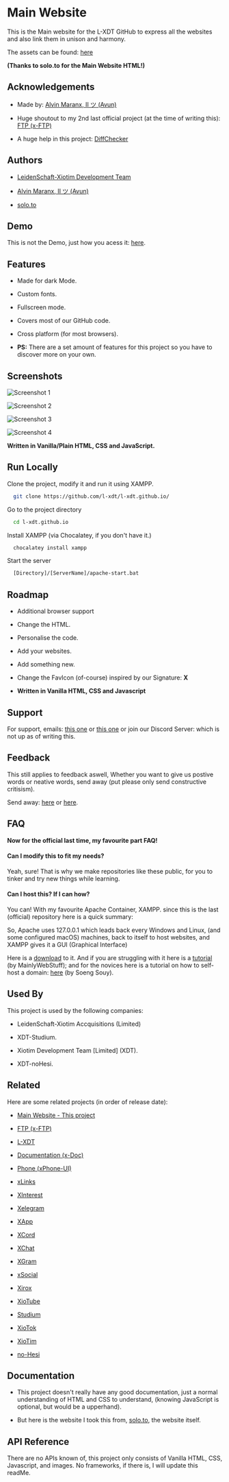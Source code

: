 
# Main Website

This is the Main website for the L-XDT GitHub to express all the websites and also link them in unison and harmony.

The assets can be found: [here](https://solo.to/)

**(Thanks to solo.to for the Main Website HTML!)**


## Acknowledgements

 - Made by: [Alvin Maranx, II ツ (Avun)](https://github.com/avunii/)
 
 - Huge shoutout to my 2nd last official project (at the time of writing this): [FTP (x-FTP)](https://github.com/l-xdt/ftp/)

 - A huge help in this project: [DiffChecker](https://www.diffchecker.com/)


## Authors

- [LeidenSchaft-Xiotim Development Team](https://www.github.com/l-xdt)

- [Alvin Maranx, II ツ (Avun)](https://www.github.com/avunii)

- [solo.to](https://solo.to)


## Demo

This is not the Demo, just how you acess it: [here](https://l-xdt.github.io).


## Features

- Made for dark Mode.

- Custom fonts.

- Fullscreen mode.

- Covers most of our GitHub code.

- Cross platform (for most browsers).

- **PS:** There are a set amount of features for this project so you have to discover more on your own.


## Screenshots

![Screenshot 1](Screenshots/Screenshot_1.jpg)

![Screenshot 2](Screenshots/Screenshot_2.jpg)

![Screenshot 3](Screenshots/Screenshot_3.jpg)

![Screenshot 4](Screenshots/Screenshot_4.jpg)

**Written in Vanilla/Plain HTML, CSS and JavaScript.**


## Run Locally

Clone the project, modify it and run it using XAMPP.

```bash
  git clone https://github.com/l-xdt/l-xdt.github.io/
```

Go to the project directory

```bash
  cd l-xdt.github.io
```

Install XAMPP (via Chocalatey, if you don't have it.)

```bash
  chocalatey install xampp
```

Start the server

```bash
  [Directory]/[ServerName]/apache-start.bat
```


## Roadmap

- Additional browser support

- Change the HTML.

- Personalise the code.

- Add your websites.

- Add something new.

- Change the FavIcon (of-course) inspired by our Signature: **X**

- **Written in Vanilla HTML, CSS and Javascript**




## Support

For support, emails: [this one](mailto:trowesigames@gmail.com) or [this one](mailto:leidenschaft.tech@hotmail.com) or join our Discord Server: which is not up as of writing this.


## Feedback

This still applies to feedback aswell, Whether you want to give us postive words or neative words, send away (put please only send constructive critisism).

Send away: [here](mailto:trowesigames@gmail.com) or [here](mailto:leidenschaft.tech@hotmail.com).


## FAQ

**Now for the official last time, my favourite part FAQ!**

#### Can I modify this to fit my needs?

Yeah, sure! That is why we make repositories like these public, for you to tinker and try new things while learning.

#### Can I host this? If I can how?

You can! With my favourite Apache Container, XAMPP. since this is the last (official) repository here is a quick summary:

So, Apache uses 127.0.0.1 which leads back every Windows and Linux, (and some configured macOS) machines, back to itself to host websites, and XAMPP gives it a GUI (Graphical Interface)

Here is a [download](https://www.apachefriends.org/download.html) to it. And if you are struggling with it here is a [tutorial](https://www.youtube.com/watch?v=LzucEZh4_no) (by MainlyWebStuff); and for the novices here is a tutorial on how to self-host a domain: [here](https://www.youtube.com/watch?v=_eQGAJVtRCs) (by Soeng Souy).


## Used By

This project is used by the following companies:

- LeidenSchaft-Xiotim Accquisitions (Limited)

- XDT-Studium.

- Xiotim Development Team [Limited] (XDT).

- XDT-noHesi.


## Related

Here are some related projects (in order of release date):

- [Main Website - This project](https://github.com/l-xdt/l-xdt.github.io/)

- [FTP (x-FTP)](https://github.com/l-xdt/ftp/)

- [L-XDT](https://github.com/l-xdt/l-xdt/)

- [Documentation (x-Doc)](https://github.com/l-xdt/documentation/)

- [Phone (xPhone-UI)](https://github.com/l-xdt/phone/)

- [xLinks](https://github.com/l-xdt/xlinks/)

- [XInterest](https://github.com/l-xdt/xinterest/)

- [Xelegram](https://github.com/l-xdt/xelegram/)

- [XApp](https://github.com/l-xdt/xapp/)

- [XCord](https://github.com/l-xdt/xcord/)

- [XChat](https://github.com/l-xdt/xchat/)

- [XGram](https://github.com/l-xdt/xgram/)

- [xSocial](https://github.com/l-xdt/xSocial/)

- [Xirox](https://github.com/l-xdt/xirox/)

- [XioTube](https://github.com/l-xdt/xiotube/)

- [Studium](https://github.com/l-xdt/studium/)

- [XioTok](https://github.com/l-xdt/xiotok/)

- [XioTim](https://github.com/l-xdt/xiotim/)

- [no-Hesi](https://github.com/l-xdt/no-hesi/)


## Documentation

- This project doesn't really have any good documentation, just a normal understanding of HTML and CSS to understand, (knowing JavaScript is optional, but would be a upperhand).

- But here is the website I took this from, [solo.to](https://solo.to), the website itself.


## API Reference

There are no APIs known of, this project only consists of Vanilla HTML, CSS, Javascript, and images. No frameworks, if there is, I will update this readMe.

